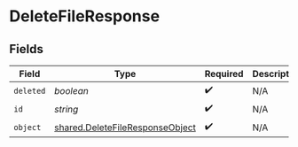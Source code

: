 # DeleteFileResponse


## Fields

| Field                                                                              | Type                                                                               | Required                                                                           | Description                                                                        |
| ---------------------------------------------------------------------------------- | ---------------------------------------------------------------------------------- | ---------------------------------------------------------------------------------- | ---------------------------------------------------------------------------------- |
| `deleted`                                                                          | *boolean*                                                                          | :heavy_check_mark:                                                                 | N/A                                                                                |
| `id`                                                                               | *string*                                                                           | :heavy_check_mark:                                                                 | N/A                                                                                |
| `object`                                                                           | [shared.DeleteFileResponseObject](../../models/shared/deletefileresponseobject.md) | :heavy_check_mark:                                                                 | N/A                                                                                |